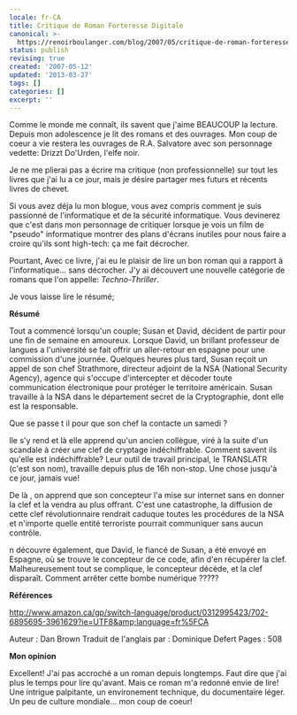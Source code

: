 ```yaml
---
locale: fr-CA
title: Critique de Roman Forteresse Digitale
canonical: >-
  https://renoirboulanger.com/blog/2007/05/critique-de-roman-forteresse-digitale/
status: publish
revising: true
created: '2007-05-12'
updated: '2013-03-27'
tags: []
categories: []
excerpt: ''
---
```


Comme le monde me connaît, ils savent que j'aime BEAUCOUP la lecture. Depuis mon adolescence je lit des romans et des ouvrages. Mon coup de coeur a vie restera les ouvrages de R.A. Salvatore avec son personnage vedette: Drizzt Do'Urden, l'elfe noir.

Je ne me plierai pas a écrire ma critique (non professionnelle) sur tout les livres que j'ai lu a ce jour, mais je désire partager mes futurs et récents livres de chevet.

<!--more-->

Si vous avez déja lu mon blogue, vous avez compris comment je suis passionné de l'informatique et de la sécurité informatique. Vous devinerez que c'est dans mon personnage de critiquer lorsque je vois un film de "pseudo" informatique montrer des plans d'écrans inutiles pour nous faire a croire qu'ils sont high-tech: ça me fait décrocher.

Pourtant, Avec ce livre, j'ai eu le plaisir de lire un bon roman qui a rapport à  l'informatique... sans décrocher. J'y ai découvert une nouvelle catégorie de romans que l'on appelle: <em>Techno-Thriller</em>.

Je vous laisse lire le résumé;

<strong>Résumé</strong>

Tout a commencé lorsqu'un couple; Susan et David, décident de partir pour une fin de semaine en amoureux. Lorsque David, un brillant professeur de langues a l'université se fait offrir un aller-retour en espagne pour une commission d'une journée. Quelques heures plus tard, Susan reçoit un appel de son chef Strathmore, directeur adjoint de la NSA (National Security Agency), agence qui s'occupe d'intercepter et décoder toute communication électronique pour protéger le territoire américain. Susan travaille à  la NSA dans le département secret de la Cryptographie, dont elle est la responsable.

Que se passe t il pour que son chef la contacte un samedi ?

lle s'y rend et là  elle apprend qu'un ancien collègue, viré à  la suite d'un scandale à  créer une clef de cryptage indéchiffrable. Comment savent ils qu'elle est indéchiffrable? Leur outil de travail principal, le TRANSLATR (c'est son nom), travaille depuis plus de 16h non-stop. Une chose jusqu'à  ce jour, jamais vue!

De là , on apprend que son concepteur l'a mise sur internet sans en donner la clef et la vendra au plus offrant. C'est une catastrophe, la diffusion de cette clef révolutionnaire rendrait caduque toutes les procédures de la NSA et n'importe quelle entité terroriste pourrait communiquer sans aucun contrôle.

n découvre également, que David, le fiancé de Susan, a été envoyé en Espagne, où se trouve le concepteur de ce code, afin d'en récupérer la clef. Malheureusement tout se complique, le concepteur décède, et la clef disparaît. Comment arrêter cette bombe numérique ?????

<strong>Références</strong>

http://www.amazon.ca/gp/switch-language/product/0312995423/702-6895695-3961629?ie=UTF8&amp;language=fr%5FCA

Auteur : Dan Brown
Traduit de l'anglais par : Dominique Defert
Pages : 508

<strong>Mon opinion</strong>

Excellent! J'ai pas accroché a un roman depuis longtemps. Faut dire que j'ai plus le temps pour lire qu'avant. Mais ce roman m'a redonné envie de lire! Une intrigue palpitante, un environement technique, du documentaire léger. Un peu de culture mondiale... mon coup de coeur!